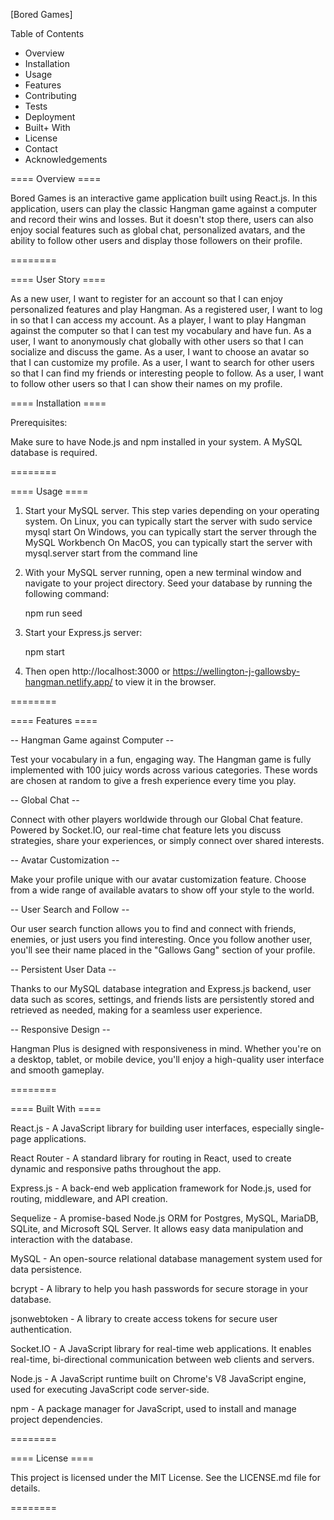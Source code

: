 [Bored Games]

Table of Contents
 + Overview
 + Installation
 + Usage
 + Features
 + Contributing
 + Tests
 + Deployment
 + Built+ With
 + License
 + Contact
 + Acknowledgements


==== Overview ====

Bored Games is an interactive game application built using React.js. In this application, users can play the classic Hangman game against a computer and record their wins and losses. But it doesn't stop there, users can also enjoy social features such as global chat, personalized avatars, and the ability to follow other users and display those followers on their profile.

========



==== User Story ====

As a new user, I want to register for an account so that I can enjoy personalized features and play Hangman.
As a registered user, I want to log in so that I can access my account.
As a player, I want to play Hangman against the computer so that I can test my vocabulary and have fun.
As a user, I want to anonymously chat globally with other users so that I can socialize and discuss the game.
As a user, I want to choose an avatar so that I can customize my profile.
As a user, I want to search for other users so that I can find my friends or interesting people to follow.
As a user, I want to follow other users so that I can show their names on my profile.




==== Installation ====

Prerequisites:

Make sure to have Node.js and npm installed in your system.
A MySQL database is required.

========



==== Usage ====

1. Start your MySQL server. This step varies depending on your operating system.
    On Linux, you can typically start the server with sudo service mysql start
    On Windows, you can typically start the server through the MySQL Workbench
    On MacOS, you can typically start the server with mysql.server start from the command line

2. With your MySQL server running, open a new terminal window and navigate to your project directory. Seed your database by running the        following command:

    npm run seed

3. Start your Express.js server:

    npm start

4. Then open http://localhost:3000 or https://wellington-j-gallowsby-hangman.netlify.app/ to view it in the browser.

========



==== Features ====

-- Hangman Game against Computer --

Test your vocabulary in a fun, engaging way. The Hangman game is fully implemented with 100 juicy words across various categories. These words are chosen at random to give a fresh experience every time you play.


-- Global Chat --

Connect with other players worldwide through our Global Chat feature. Powered by Socket.IO, our real-time chat feature lets you discuss strategies, share your experiences, or simply connect over shared interests.


-- Avatar Customization --

Make your profile unique with our avatar customization feature. Choose from a wide range of available avatars to show off your style to the world.


-- User Search and Follow --

Our user search function allows you to find and connect with friends, enemies, or just users you find interesting. Once you follow another user, you'll see their name placed in the "Gallows Gang" section of your profile.


-- Persistent User Data --

Thanks to our MySQL database integration and Express.js backend, user data such as scores, settings, and friends lists are persistently stored and retrieved as needed, making for a seamless user experience.


-- Responsive Design --

Hangman Plus is designed with responsiveness in mind. Whether you're on a desktop, tablet, or mobile device, you'll enjoy a high-quality user interface and smooth gameplay.

========



==== Built With ====

React.js - A JavaScript library for building user interfaces, especially single-page applications.

React Router - A standard library for routing in React, used to create dynamic and responsive paths throughout the app.

Express.js - A back-end web application framework for Node.js, used for routing, middleware, and API creation.

Sequelize - A promise-based Node.js ORM for Postgres, MySQL, MariaDB, SQLite, and Microsoft SQL Server. It allows easy data manipulation and interaction with the database.

MySQL - An open-source relational database management system used for data persistence.

bcrypt - A library to help you hash passwords for secure storage in your database.

jsonwebtoken - A library to create access tokens for secure user authentication.

Socket.IO - A JavaScript library for real-time web applications. It enables real-time, bi-directional communication between web clients and servers.

Node.js - A JavaScript runtime built on Chrome's V8 JavaScript engine, used for executing JavaScript code server-side.

npm - A package manager for JavaScript, used to install and manage project dependencies.

========



==== License ====

This project is licensed under the MIT License. See the LICENSE.md file for details.

========



